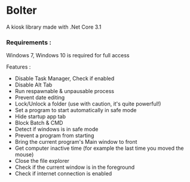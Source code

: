 # Bolter
A kiosk library made with .Net Core 3.1

### Requirements : 
Windows 7, Windows 10 is required for full access

Features :
- Disable Task Manager, Check if enabled
- Disable Alt Tab
- Run respawnable & unpausable process
- Prevent date editing
- Lock/Unlock a folder (use with caution, it's quite powerful!)
- Set a program to start automatically in safe mode
- Hide startup app tab
- Block Batch & CMD
- Detect if windows is in safe mode
- Prevent a program from starting
- Bring the current program's Main window to front
- Get computer inactive time (for example the last time you moved the mouse)
- Close the file explorer
- Check if the current window is in the foreground
- Check if internet connection is enabled
